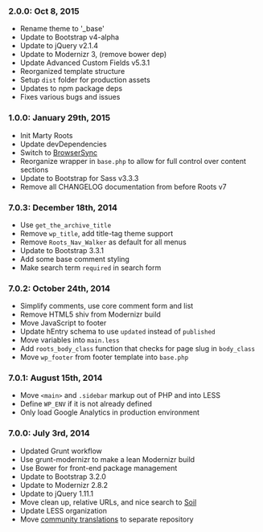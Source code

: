 ### 2.0.0: Oct 8, 2015
 - Rename theme to '_base'
 - Update to Bootstrap v4-alpha
 - Update to jQuery v2.1.4
 - Update to Modernizr 3, (remove bower dep)
 - Update Advanced Custom Fields v5.3.1
 - Reorganized template structure
 - Setup `dist` folder for production assets
 - Updates to npm package deps
 - Fixes various bugs and issues

### 1.0.0: January 29th, 2015
 - Init Marty Roots
 - Update devDependencies
 - Switch to [BrowserSync](http://browsersync.io)
 - Reorganize wrapper in `base.php` to allow for full control over content sections
 - Update to Bootstrap for Sass v3.3.3
 - Remove all CHANGELOG documentation from before Roots v7

### 7.0.3: December 18th, 2014
* Use `get_the_archive_title`
* Remove `wp_title`, add title-tag theme support
* Remove `Roots_Nav_Walker` as default for all menus
* Update to Bootstrap 3.3.1
* Add some base comment styling
* Make search term `required` in search form

### 7.0.2: October 24th, 2014
* Simplify comments, use core comment form and list
* Remove HTML5 shiv from Modernizr build
* Move JavaScript to footer
* Update hEntry schema to use `updated` instead of `published`
* Move variables into `main.less`
* Add `roots_body_class` function that checks for page slug in `body_class`
* Move `wp_footer` from footer template into `base.php`

### 7.0.1: August 15th, 2014
* Move `<main>` and `.sidebar` markup out of PHP and into LESS
* Define `WP_ENV` if it is not already defined
* Only load Google Analytics in production environment

### 7.0.0: July 3rd, 2014
* Updated Grunt workflow
* Use grunt-modernizr to make a lean Modernizr build
* Use Bower for front-end package management
* Update to Bootstrap 3.2.0
* Update to Modernizr 2.8.2
* Update to jQuery 1.11.1
* Move clean up, relative URLs, and nice search to [Soil](https://github.com/roots/soil)
* Update LESS organization
* Move [community translations](https://github.com/roots/roots-translations) to separate repository
